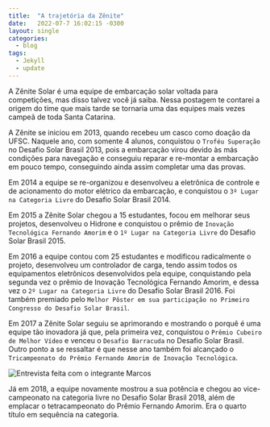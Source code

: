 ```yaml
---
title:  "A trajetória da Zênite"
date:   2022-07-7 16:02:15 -0300
layout: single
categories:
  - blog
tags:
  - Jekyll
  - update
---
```


A Zênite Solar é uma equipe de embarcação solar voltada para competições, mas disso talvez você já saiba. Nessa postagem te contarei a origem do time que mais tarde se tornaria uma das equipes mais vezes campeã de toda Santa Catarina.

A Zênite se iniciou em 2013, quando recebeu um casco como doação da UFSC. Naquele ano, com somente 4 alunos, conquistou o `Troféu Superação` no Desafio Solar Brasil 2013, pois a embarcação virou devido às más condições para navegação e conseguiu reparar e re-montar a embarcação em pouco tempo, conseguindo ainda assim completar uma das provas.

Em 2014 a equipe se re-organizou e desenvolveu a eletrônica de controle e de acionamento do motor elétrico da embarcação, e conquistou o `3º Lugar na Categoria Livre` do Desafio Solar Brasil 2014.

Em 2015 a Zênite Solar chegou a 15 estudantes, focou em melhorar seus projetos, desenvolveu o Hidrone e conquistou o prêmio de `Inovação Tecnológica Fernando Amorim` e o `1º Lugar na Categoria Livre` do Desafio Solar Brasil 2015.

Em 2016 a equipe contou com 25 estudantes e modificou radicalmente o projeto, desenvolveu um controlador de carga, tendo assim todos os equipamentos eletrônicos desenvolvidos pela equipe, conquistando pela segunda vez o prêmio de Inovação Tecnológica Fernando Amorim, e dessa vez o `2º Lugar na Categoria Livre` do Desafio Solar Brasil 2016. Foi também premiado pelo `Melhor Pôster em sua participação no Primeiro Congresso do Desafio Solar Brasil`.

Em 2017 a Zênite Solar seguiu se aprimorando e mostrando o porquê é uma equipe tão inovadora já que, pela primeira vez, conquistou o `Prêmio Cubeiro de Melhor Vídeo` e venceu o `Desafio Barracuda` no Desafio Solar Brasil. Outro ponto a se ressaltar é que nesse ano também foi alcançado o `Tricampeonato do Prêmio Fernando Amorim de Inovação Tecnológica`.

![Entrevista feita com o integrante Marcos](https://github.com/caiocarioca/zenitesolar.com/blob/master/assets/images/entrevista.JPG)

Já em 2018, a equipe novamente mostrou a sua potência e chegou ao vice-campeonato na categoria livre no Desafio Solar Brasil 2018, além de emplacar o tetracampeonato do Prêmio Fernando Amorim. Era o quarto título em sequência na categoria.
